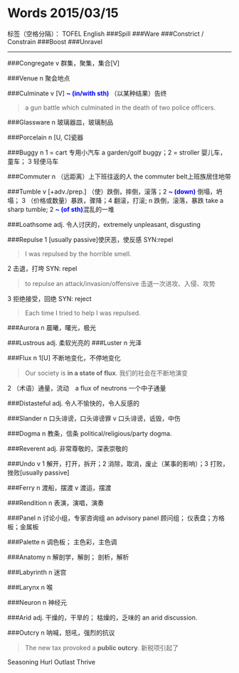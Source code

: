 # Words 2015/03/15

标签（空格分隔）： TOFEL English
###Spill
###Ware
###Constrict / Constrain
###Boost
###Unravel

---
###Congregate
v 群集，聚集，集合[V]

###Venue
n 聚会地点

###Culminate
v [V] <span style="color:blue">**~ (in/with sth)**</span> （以某种结果）告终
> a gun battle which culminated in the death of two police officers.

###Glassware
n 玻璃器皿，玻璃制品

###Porcelain
n [U, C]瓷器

###Buggy
n 1 = cart 专用小汽车 a garden/golf buggy；2 = stroller 婴儿车，童车； 3 轻便马车

###Commuter
n （远距离）上下班往返的人 the commuter belt上班族居住地带

###Tumble
v [+adv./prep.] （使）跌倒，摔倒，滚落；2 <span style="color:blue">**~ (down)**</span> 倒塌，坍塌；
3 （价格或数量）暴跌，骤降；4 翻滚，打滚; 
n 跌倒，滚落，暴跌 take a sharp tumble; 2 <span style="color:blue">**~ (of sth)**</span>混乱的一堆

###Loathsome
adj. 令人讨厌的，extremely unpleasant, disgusting

###Repulse
1 [usually passive]使厌恶，使反感 SYN:repel 
> I was repulsed by the horrible smell. 

2 击退，打垮 SYN: repel 
> to repulse an attack/invasion/offensive 击退一次进攻、入侵、攻势

3 拒绝接受，回绝 SYN: reject
> Each time I tried to help I was repulsed.

###Aurora
n 晨曦，曙光，极光

###Lustrous
adj. 柔软光亮的
###Luster
n 光泽

###Flux
n 1[U] 不断地变化，不停地变化
> Our society is **in a state of flux**. 我们的社会在不断地演变

2 （术语）通量，流动　a flux of neutrons 一个中子通量

###Distasteful
adj. 令人不愉快的，令人反感的

###Slander
n 口头诽谤，口头诽谤罪
v 口头诽谤，诋毁，中伤

###Dogma
n 教条，信条 political/religious/party dogma.

###Reverent
adj. 非常尊敬的，深表崇敬的

###Undo
v 1 解开，打开，拆开；2 消除，取消，废止（某事的影响）；3 打败，挫败[usually passive]

###Ferry
n 渡船，摆渡
v 渡运，摆渡

###Rendition
n 表演，演唱，演奏

###Panel
n 讨论小组，专家咨询组 an advisory panel 顾问组； 仪表盘；方格板；金属板

###Palette
n 调色板； 主色彩，主色调

###Anatomy
n 解剖学，解剖； 剖析，解析

###Labyrinth
n 迷宫

###Larynx
n 喉

###Neuron
n 神经元

###Arid
adj. 干燥的，干旱的； 枯燥的，乏味的 an arid discussion.

###Outcry
n 呐喊，怒吼，强烈的抗议
> The new tax provoked a **public outcry**. 新税项引起了

Seasoning
Hurl
Outlast
Thrive
